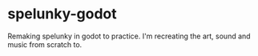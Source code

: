 # spelunky-godot
Remaking spelunky in godot to practice. I'm recreating the art, sound and music from scratch to.

